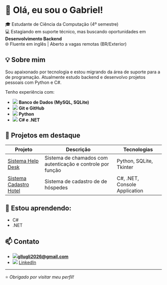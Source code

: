 # 👋 Olá, eu sou o Gabriel!

🎓 Estudante de Ciência da Computação (4º semestre)  
💻 Estagiando em suporte técnico, mas buscando oportunidades em **Desenvolvimento Backend**  
🌐 Fluente em inglês | Aberto a vagas remotas (BR/Exterior)

## 💡 Sobre mim

Sou apaixonado por tecnologia e estou migrando da área de suporte para a de programação. Atualmente estudo backend e desenvolvo projetos pessoais com Python e C#.

Tenho experiência com:
- <img src="https://img.shields.io/badge/Sqlite-003B57?style=for-the-badge&logo=sqlite&logoColor=white"/>     **Banco de Dados (MySQL, SQLite)**
- <img src="https://img.shields.io/badge/GIT-E44C30?style=for-the-badge&logo=git&logoColor=white"/>     **Git e GitHub**
- <img src="https://img.shields.io/badge/Python-FFD43B?style=for-the-badge&logo=python&logoColor=blue"/>     **Python**
- <img src="https://img.shields.io/badge/C%23-239120?style=for-the-badge&logo=csharp&logoColor=white"/>     **C# e .NET**

## 📂 Projetos em destaque

| Projeto | Descrição | Tecnologias |
|--------|-----------|-------------|
| [Sistema Help Desk](https://github.com/gllugli/help-desk-system) | Sistema de chamados com autenticação e controle por função | Python, SQLite, Tkinter |
| [Sistema Cadastro Hotel](https://github.com/gllugli/Sistema-Hotel) | Sistema de cadastro de de hóspedes | C#, .NET, Console Application |

## 🧠 Estou aprendendo:

- C#
- .NET
  
## 📫 Contato

- <img src="https://img.shields.io/badge/Gmail-D14836?style=for-the-badge&logo=gmail&logoColor=white"/>**gllugli2026@gmail.com**
- <img src="https://img.shields.io/badge/LinkedIn-0077B5?style=for-the-badge&logo=linkedin&logoColor=white"/> [LinkedIn](https://www.linkedin.com/in/gabriel-lars%C3%A3o-lugli-344182372/)

---
⭐ *Obrigado por visitar meu perfil!*
